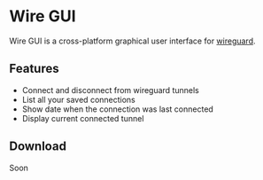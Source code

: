 # Wire GUI

Wire GUI is a cross-platform graphical user interface for [wireguard](https://www.wireguard.com/).

## Features

- Connect and disconnect from wireguard tunnels
- List all your saved connections
- Show date when the connection was last connected
- Display current connected tunnel

## Download

Soon


